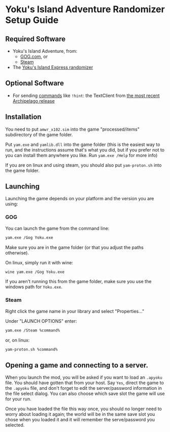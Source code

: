 # Yoku's Island Adventure Randomizer Setup Guide

## Required Software

- Yoku's Island Adventure, from:
    - [GOG.com](https://www.gog.com/en/game/yokus_island_express), or
    - [Steam](https://store.steampowered.com/app/334940/Yokus_Island_Express/)
- The [Yoku's Island Express randomizer](https://git.makuluni.com/archipelago/YokusIslandAdventure_randomizer/)

## Optional Software
 
- For sending [commands](/tutorial/Archipelago/commands/en) like `!hint`: the TextClient from [the most recent Archipelago release](https://github.com/ArchipelagoMW/Archipelago/releases)

## Installation

You need to put `amwr_x102.sim` into the game "processed/items" subdirectory of the game folder.

Put `yam.exe` and `yamlib.dll` into the game folder (this is the easiest way to run, and the instructions assume that's what you did, but if you prefer not to you can install them anywhere you like. Run `yam.exe /Help` for more info)

If you are on linux and using steam, you should also put `yam-proton.sh` into the game folder.

## Launching
Launching the game depends on your platform and the version you are using:

### GOG
You can launch the game from the command line:
```bash
yam.exe /Gog Yoku.exe
```
Make sure you are in the game folder (or that you adjust the paths otherwise).

On linux, simply run it with wine:
```bash
wine yam.exe /Gog Yoku.exe
```
If you aren't running this from the game folder, make sure you use the windows path for `Yoku.exe`.

### Steam
Right click the game name in your library and select "Properties…"

Under "LAUNCH OPTIONS" enter:
```bash
yam.exe /Steam %command%
```
or, on linux:
```bash
yam-proton.sh %command%
```

## Opening a game and connecting to a server.
When you launch the mod, you will be asked if you want to load an `.apyoku` file. You should have gotten that from your host. Say `Yes`, direct the game to the `.apyoku` file, and don't forget to edit the server/password information in the file select dialog. You can also choose which save slot the game will use for your run.

Once you have loaded the file this way once, you should no longer need to worry about loading it again; the world will be in the same save slot you chose when you loaded it and it will remember the serve/password you selected.
